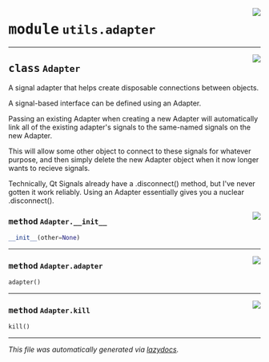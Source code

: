 <!-- markdownlint-disable -->

<a href="..\..\qtstrap\utils\adapter.py#L0"><img align="right" style="float:right;" src="https://img.shields.io/badge/-source-cccccc?style=flat-square"></a>

# <kbd>module</kbd> `utils.adapter`






---

<a href="..\..\qtstrap\utils\adapter.py#L10"><img align="right" style="float:right;" src="https://img.shields.io/badge/-source-cccccc?style=flat-square"></a>

## <kbd>class</kbd> `Adapter`
A signal adapter that helps create disposable connections between objects.  

A signal-based interface can be defined using an Adapter. 

Passing an existing Adapter when creating a new Adapter will automatically link all of the existing adapter's signals to the same-named signals on the new Adapter. 

This will allow some other object to connect to these signals for whatever purpose, and then simply delete the new Adapter object when it now longer wants to recieve signals. 

Technically, Qt Signals already have a .disconnect() method, but I've never gotten it work reliably. Using an Adapter essentially gives you a nuclear .disconnect(). 

<a href="..\..\qtstrap\utils\adapter.py#L24"><img align="right" style="float:right;" src="https://img.shields.io/badge/-source-cccccc?style=flat-square"></a>

### <kbd>method</kbd> `Adapter.__init__`

```python
__init__(other=None)
```








---

<a href="..\..\qtstrap\utils\adapter.py#L53"><img align="right" style="float:right;" src="https://img.shields.io/badge/-source-cccccc?style=flat-square"></a>

### <kbd>method</kbd> `Adapter.adapter`

```python
adapter()
```





---

<a href="..\..\qtstrap\utils\adapter.py#L56"><img align="right" style="float:right;" src="https://img.shields.io/badge/-source-cccccc?style=flat-square"></a>

### <kbd>method</kbd> `Adapter.kill`

```python
kill()
```








---

_This file was automatically generated via [lazydocs](https://github.com/ml-tooling/lazydocs)._
